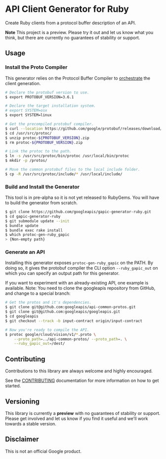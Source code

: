 # API Client Generator for Ruby

Create Ruby clients from a protocol buffer description of an API.

**Note** This project is a preview. Please try it out and let us know what you think,
but there are currently no guarantees of stability or support.

## Usage
### Install the Proto Compiler
This generator relies on the Protocol Buffer Compiler to [orchestrate] the
client generation.

```sh
# Declare the protobuf version to use.
$ export PROTOBUF_VERSION=3.6.1

# Declare the target installation system.
# export SYSTEM=osx
$ export SYSTEM=linux

# Get the precompiled protobuf compiler.
$ curl --location https://github.com/google/protobuf/releases/download/v${PROTOBUF_VERSION}/protoc-${PROTOBUF_VERSION}-linux-x86_64.zip > usr/src/protoc/protoc-${PROTOBUF_VERSION}.zip
$ cd /usr/src/protoc/
$ unzip protoc-${PROTOBUF_VERSION}.zip
$ rm protoc-${PROTOBUF_VERSION}.zip

# Link the protoc to the path.
$ ln -s /usr/src/protoc/bin/protoc /usr/local/bin/protoc
$ mkdir -p /protos/

# Move the common protobuf files to the local include folder.
$ cp -R /usr/src/protoc/include/* /usr/local/include/
```

[orchestrate]: https://developers.google.com/protocol-buffers/docs/reference/ruby-generated

### Build and Install the Generator
This tool is in pre-alpha so it is not yet released to RubyGems. You will have to
build the generator from scratch.

```sh
$ git clone https://github.com/googleapis/gapic-generator-ruby.git
$ cd gapic-generator-ruby
$ git submodule update --init
$ bundle update
$ bundle exec rake install
$ which protoc-gen-ruby_gapic
> {Non-empty path}
```

### Generate an API
Installing this generator exposes `protoc-gen-ruby_gapic` on the PATH. By doing
so, it gives the protobuf compiler the CLI option `--ruby_gapic_out` on which
you can specify an output path for this generator.

If you want to experiment with an already-existing API, one example is available.
Note: You need to clone the googleapis repository from GitHub, and change
to a special branch:
```sh
# Get the protos and it's dependencies.
$ git clone git@github.com:googleapis/api-common-protos.git
$ git clone git@github.com:googleapis/googleapis.git
$ cd googleapis
$ git checkout --track -b input-contract origin/input-contract

# Now you're ready to compile the API.
$ protoc google/cloud/vision/v1/*.proto \
    --proto_path=../api-common-protos/ --proto_path=. \
    --ruby_gapic_out=/dest/
```

## Contributing

Contributions to this library are always welcome and highly encouraged.

See the [CONTRIBUTING](CONTRIBUTING.md) documentation for more information on how to get started.

## Versioning

This library is currently a **preview** with no guarantees of stability or support. Please get
involved and let us know if you find it useful and we'll work towards a stable version.

## Disclaimer

This is not an official Google product.
